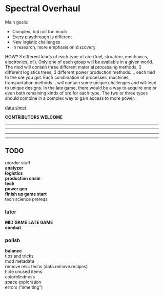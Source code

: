 # **Spectral Overhaul**

Main goals:

- Complex, but not too much
- Every playthrough is different
- New logistic challenges
- In research, more emphasis on discovery

HOW?
3 different kinds of each type of ore (fuel, structure, mechanics, electronics, oil). Only one of each group will be available in a given world.
The mod will contain three different material processing methods, 3 different logistics trees, 3 different power production methods..., each tied to the ore you got.
Each combination of processes, machines, transportation methods... will contain some unique challenges and will lead to unique designs.
In the late game, there would be a way to acquire one or even both remaining kinds of ore for each type. The two or three types should combine in a complex way to gain access to more power.

[data sheet](https://docs.google.com/spreadsheets/d/1l3tNkHHA6iIZEIHGTlEMy_pj7utE8ETj58-s_ZTPqjU/edit?usp=sharing)

**CONTRIBUTORS WELCOME**

-------------------------------

-------------------------------

-------------------------------

-------------------------------

## **TODO**

reorder stuff  
**analyzer**  
**logistics**  
**production chain**  
**tech**  
**power gen**  
**finish up game start**  
tech science prereqs

### **later**

**MID GAME**
**LATE GAME**  
**combat**

### **polish**

**balance**  
tips and tricks  
mod metadata  
remove relic techs (data.remove.recipes)  
hide unused items  
colorblindness  
space exploration  
errors ("smelting")
